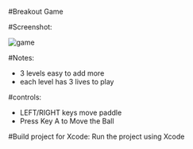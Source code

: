 #Breakout Game

#Screenshot:

![game](screenshot.png)

#Notes:
* 3 levels easy to add more
* each level has 3 lives to play

#controls:
* LEFT/RIGHT keys move paddle
* Press Key A to Move the Ball

#Build project for Xcode:
Run the project using Xcode
